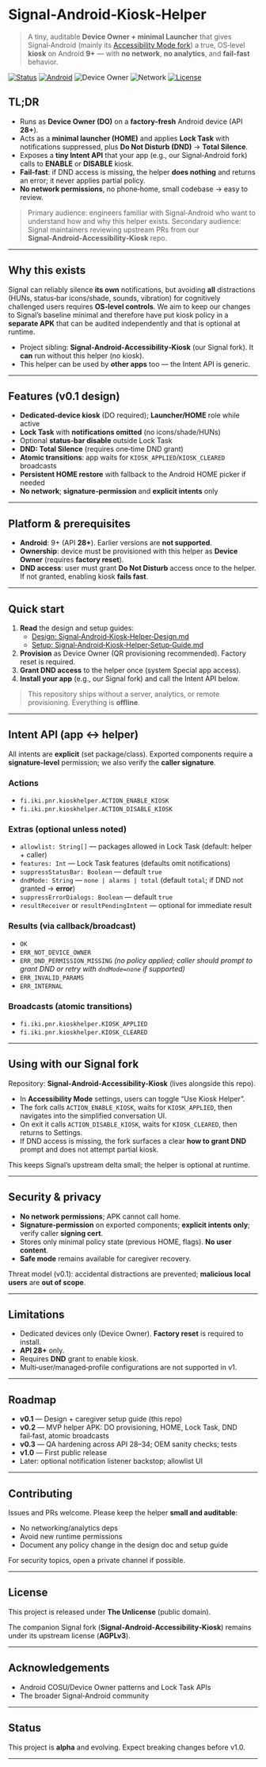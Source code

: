 # Signal‑Android‑Kiosk‑Helper

> A tiny, auditable **Device Owner + minimal Launcher** that gives Signal‑Android (mainly its [Accessibility Mode fork](../../../Signal-Android-Accessibility-Kiosk/)) a true, OS‑level **kiosk** on Android **9+** — with **no network**, **no analytics**, and **fail‑fast** behavior.

<p align="left">
  <a href="#status"><img alt="Status" src="https://img.shields.io/badge/status-alpha-orange" /></a>
  <a href="#platform"><img alt="Android" src="https://img.shields.io/badge/Android-API_28%2B-blue" /></a>
  <a><img alt="Device Owner" src="https://img.shields.io/badge/Device%20Owner-required-red" /></a>
  <a><img alt="Network" src="https://img.shields.io/badge/network-none-brightgreen" /></a>
  <a href="#license"><img alt="License" src="https://img.shields.io/badge/license-Unlicense-blue" /></a>
</p>

## TL;DR
- Runs as **Device Owner (DO)** on a **factory‑fresh** Android device (API **28+**).
- Acts as a **minimal launcher (HOME)** and applies **Lock Task** with notifications suppressed, plus **Do Not Disturb (DND)** → **Total Silence**.
- Exposes a **tiny Intent API** that your app (e.g., our Signal‑Android fork) calls to **ENABLE** or **DISABLE** kiosk.
- **Fail‑fast**: if DND access is missing, the helper **does nothing** and returns an error; it never applies partial policy.
- **No network permissions**, no phone‑home, small codebase → easy to review.

> Primary audience: engineers familiar with Signal‑Android who want to understand how and why this helper exists.
> Secondary audience: Signal maintainers reviewing upstream PRs from our **Signal‑Android‑Accessibility‑Kiosk** repo.

---

## Why this exists
Signal can reliably silence **its own** notifications, but avoiding **all** distractions (HUNs, status‑bar icons/shade, sounds, vibration) for cognitively challenged users requires **OS‑level controls**. We aim to keep our changes to Signal’s baseline minimal and therefore have put kiosk policy in a **separate APK** that can be audited independently and that is optional at runtime.

- Project sibling: **Signal‑Android‑Accessibility‑Kiosk** (our Signal fork). It **can** run without this helper (no kiosk).
- This helper can be used by **other apps** too — the Intent API is generic.

---

## Features (v0.1 design)
- **Dedicated‑device kiosk** (DO required); **Launcher/HOME** role while active
- **Lock Task** with **notifications omitted** (no icons/shade/HUNs)
- Optional **status‑bar disable** outside Lock Task
- **DND: Total Silence** (requires one‑time DND grant)
- **Atomic transitions**: app waits for `KIOSK_APPLIED`/`KIOSK_CLEARED` broadcasts
- **Persistent HOME restore** with fallback to the Android HOME picker if needed
- **No network**; **signature‑permission** and **explicit intents** only

---

## Platform & prerequisites
- **Android**: 9+ (API **28+**). Earlier versions are **not supported**.
- **Ownership**: device must be provisioned with this helper as **Device Owner** (requires **factory reset**).
- **DND access**: user must grant **Do Not Disturb** access once to the helper. If not granted, enabling kiosk **fails fast**.

---

## Quick start
1. **Read** the design and setup guides:
   - [Design: Signal‑Android‑Kiosk‑Helper‑Design.md](./Signal-Android-Kiosk-Helper-Design.md)
   - [Setup: Signal‑Android‑Kiosk‑Helper‑Setup‑Guide.md](./Signal-Android-Kiosk-Helper-Setup-Guide.md)
2. **Provision** as Device Owner (QR provisioning recommended). Factory reset is required.
3. **Grant DND access** to the helper once (system Special app access).
4. **Install your app** (e.g., our Signal fork) and call the Intent API below.

> This repository ships without a server, analytics, or remote provisioning. Everything is **offline**.

---

## Intent API (app ↔ helper)
All intents are **explicit** (set package/class). Exported components require a **signature‑level** permission; we also verify the **caller signature**.

### Actions
- `fi.iki.pnr.kioskhelper.ACTION_ENABLE_KIOSK`
- `fi.iki.pnr.kioskhelper.ACTION_DISABLE_KIOSK`

### Extras (optional unless noted)
- `allowlist: String[]` — packages allowed in Lock Task (default: helper + caller)
- `features: Int` — Lock Task features (defaults omit notifications)
- `suppressStatusBar: Boolean` — default `true`
- `dndMode: String` — `none | alarms | total` (default `total`; if DND not granted → **error**)
- `suppressErrorDialogs: Boolean` — default `true`
- `resultReceiver` or `resultPendingIntent` — optional for immediate result

### Results (via callback/broadcast)
- `OK`
- `ERR_NOT_DEVICE_OWNER`
- `ERR_DND_PERMISSION_MISSING` *(no policy applied; caller should prompt to grant DND or retry with `dndMode=none` if supported)*
- `ERR_INVALID_PARAMS`
- `ERR_INTERNAL`

### Broadcasts (atomic transitions)
- `fi.iki.pnr.kioskhelper.KIOSK_APPLIED`
- `fi.iki.pnr.kioskhelper.KIOSK_CLEARED`

---

## Using with our Signal fork
Repository: **Signal‑Android‑Accessibility‑Kiosk** (lives alongside this repo).

- In **Accessibility Mode** settings, users can toggle “Use Kiosk Helper”.
- The fork calls `ACTION_ENABLE_KIOSK`, waits for `KIOSK_APPLIED`, then navigates into the simplified conversation UI.
- On exit it calls `ACTION_DISABLE_KIOSK`, waits for `KIOSK_CLEARED`, then returns to Settings.
- If DND access is missing, the fork surfaces a clear **how to grant DND** prompt and does not attempt partial kiosk.

This keeps Signal’s upstream delta small; the helper is optional at runtime.

---

## Security & privacy
- **No network permissions**; APK cannot call home.
- **Signature‑permission** on exported components; **explicit intents only**; verify caller **signing cert**.
- Stores only minimal policy state (previous HOME, flags). **No user content**.
- **Safe mode** remains available for caregiver recovery.

Threat model (v0.1): accidental distractions are prevented; **malicious local users** are **out of scope**.

---

## Limitations
- Dedicated devices only (Device Owner). **Factory reset** is required to install.
- **API 28+** only.
- Requires **DND** grant to enable kiosk.
- Multi‑user/managed‑profile configurations are not supported in v1.

---

## Roadmap
- **v0.1** — Design + caregiver setup guide (this repo)
- **v0.2** — MVP helper APK: DO provisioning, HOME, Lock Task, DND fail‑fast, atomic broadcasts
- **v0.3** — QA hardening across API 28–34; OEM sanity checks; tests
- **v1.0** — First public release
- Later: optional notification listener backstop; allowlist UI

---

## Contributing
Issues and PRs welcome. Please keep the helper **small and auditable**:
- No networking/analytics deps
- Avoid new runtime permissions
- Document any policy change in the design doc and setup guide

For security topics, open a private channel if possible.

---

## License
This project is released under **The Unlicense** (public domain).

The companion Signal fork (**Signal‑Android‑Accessibility‑Kiosk**) remains under its upstream license (**AGPLv3**).

---

## Acknowledgements
- Android COSU/Device Owner patterns and Lock Task APIs
- The broader Signal‑Android community

---

## Status
This project is **alpha** and evolving. Expect breaking changes before v1.0.

---
